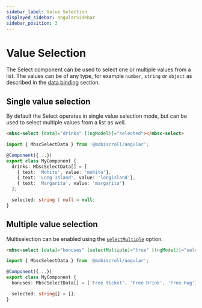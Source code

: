```yaml
---
sidebar_label: Value Selection
displayed_sidebar: angularSidebar
sidebar_position: 3
---
```


# Value Selection

The Select component can be used to select one or multiple values from a list. The values can be of any type, for example `number`, `string` or `object` as described in the [data binding](./data-binding) section.


## Single value selection

By default the Select operates in single value selection mode, but can be used to select multiple values from a list as well.

```html
<mbsc-select [data]="drinks" [(ngModel)]="selected"></mbsc-select>
```
```ts
import { MbscSelectData } from '@mobiscroll/angular';

@Component({...})
export class MyComponent {
  drinks: MbscSelectData[] = [
    { text: 'Mohito', value: 'mohito'},
    { text: 'Long Island', value: 'longisland'},
    { text: 'Margarita', value: 'margarita'}
  ];

  selected: string | null = null;
}
```

## Multiple value selection

Multiselection can be enabled using the [`selectMultiple`](./api#opt-selectMultiple) option.

```html
<mbsc-select [data]="bonuses" [selectMultiple]="true" [(ngModel)]="selected"></mbsc-select>
```
```ts
import { MbscSelectData } from '@mobiscroll/angular';

@Component({...})
export class MyComponent {
  bonuses: MbscSelectData[] = ['Free ticket', 'Free Drink', 'Free Hug'];

  selected: string[] = [];
}
```
